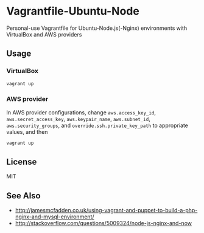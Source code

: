 # Vagrantfile-Ubuntu-Node
Personal-use Vagrantfile for Ubuntu-Node.js(-Nginx) environments with VirtualBox and AWS providers

## Usage
### VirtualBox
```bash
vagrant up
```

### AWS provider
In AWS provider configurations, change
`aws.access_key_id`,
`aws.secret_access_key`,
`aws.keypair_name`,
`aws.subnet_id`,
`aws.security_groups`, and
`override.ssh.private_key_path` 
to appropriate values, and then

```bash
vagrant up
```

## License
MIT

## See Also
* http://jamesmcfadden.co.uk/using-vagrant-and-puppet-to-build-a-php-nginx-and-mysql-environment/
* http://stackoverflow.com/questions/5009324/node-js-nginx-and-now
